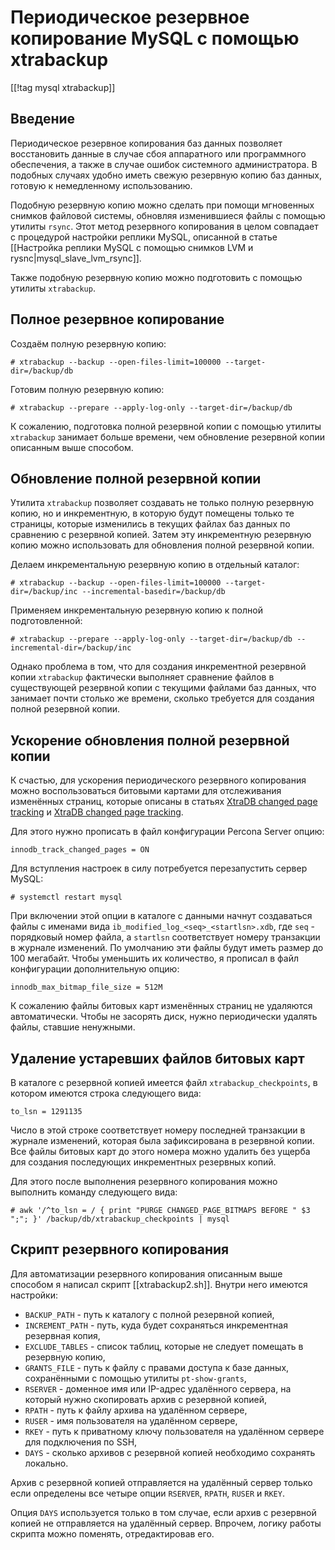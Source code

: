 Периодическое резервное копирование MySQL с помощью xtrabackup
==============================================================

[[!tag mysql xtrabackup]]

Введение
--------

Периодическое резервное копирования баз данных позволяет восстановить данные в случае сбоя аппаратного или программного обеспечения, а также в случае ошибок системного администратора. В подобных случаях удобно иметь свежую резервную копию баз данных, готовую к немедленному использованию.

Подобную резервную копию можно сделать при помощи мгновенных снимков файловой системы, обновляя изменившиеся файлы с помощью утилиты `rsync`. Этот метод резервного копирования в целом совпадает с процедурой настройки реплики MySQL, описанной в статье [[Настройка реплики MySQL с помощью снимков LVM и rysnc|mysql_slave_lvm_rsync]].

Также подобную резервную копию можно подготовить с помощью утилиты `xtrabackup`. 

Полное резервное копирование
----------------------------

Создаём полную резервную копию:

    # xtrabackup --backup --open-files-limit=100000 --target-dir=/backup/db

Готовим полную резервную копию:

    # xtrabackup --prepare --apply-log-only --target-dir=/backup/db

К сожалению, подготовка полной резервной копии с помощью утилиты `xtrabackup` занимает больше времени, чем обновление резервной копии описанным выше способом.

Обновление полной резервной копии
---------------------------------

Утилита `xtrabackup` позволяет создавать не только полную резервную копию, но и инкрементную, в которую будут помещены только те страницы, которые изменились в текущих файлах баз данных по сравнению с резервной копией. Затем эту инкрементную резервную копию можно использовать для обновления полной резервной копии.

Делаем инкрементальную резервную копию в отдельный каталог:

    # xtrabackup --backup --open-files-limit=100000 --target-dir=/backup/inc --incremental-basedir=/backup/db

Применяем инкрементальную резервную копию к полной подготовленной:

    # xtrabackup --prepare --apply-log-only --target-dir=/backup/db --incremental-dir=/backup/inc

Однако проблема в том, что для создания инкрементной резервной копии `xtrabackup` фактически выполняет сравнение файлов в существующей резервной копии с текущими файлами баз данных, что занимает почти столько же времени, сколько требуется для создания полной резервной копии.

Ускорение обновления полной резервной копии
-------------------------------------------

К счастью, для ускорения периодического резервного копирования можно воспользоваться битовыми картами для отслеживания изменённых страниц, которые описаны в статьях [XtraDB changed page tracking](https://www.percona.com/doc/percona-server/5.6/management/changed_page_tracking.html) и [XtraDB changed page tracking](https://docs.percona.com/percona-server/5.7/management/changed_page_tracking.html).

Для этого нужно прописать в файл конфигурации Percona Server опцию:

    innodb_track_changed_pages = ON

Для вступления настроек в силу потребуется перезапустить сервер MySQL:

    # systemctl restart mysql

При включении этой опции в каталоге с данными начнут создаваться файлы с именами вида `ib_modified_log_<seq>_<startlsn>.xdb`, где `seq` - порядковый номер файла, а `startlsn` соответствует номеру транзакции в журнале изменений. По умолчанию эти файлы будут иметь размер до 100 мегабайт. Чтобы уменьшить их количество, я прописал в файл конфигурации дополнительную опцию:

    innodb_max_bitmap_file_size = 512M

К сожалению файлы битовых карт изменённых страниц не удаляются автоматически. Чтобы не засорять диск, нужно периодически удалять файлы, ставшие ненужными.

Удаление устаревших файлов битовых карт
---------------------------------------

В каталоге с резервной копией имеется файл `xtrabackup_checkpoints`, в котором имеются строка следующего вида:

    to_lsn = 1291135

Число в этой строке соответствует номеру последней транзакции в журнале изменений, которая была зафиксирована в резервной копии. Все файлы битовых карт до этого номера можно удалить без ущерба для создания последующих инкрементных резервных копий.

Для этого после выполнения резервного копирования можно выполнить команду следующего вида:

    # awk '/^to_lsn = / { print "PURGE CHANGED_PAGE_BITMAPS BEFORE " $3 ";"; }' /backup/db/xtrabackup_checkpoints | mysql

Скрипт резервного копирования
-----------------------------

Для автоматизации резервного копирования описанным выше способом я написал скрипт [[xtrabackup2.sh]]. Внутри него имеются настройки:

* `BACKUP_PATH` - путь к каталогу с полной резервной копией,
* `INCREMENT_PATH` - путь, куда будет сохраняться инкрементная резервная копия,
* `EXCLUDE_TABLES` - список таблиц, которые не следует помещать в резервную копию,
* `GRANTS_FILE` - путь к файлу с правами доступа к базе данных, сохранёнными с помощью утилиты `pt-show-grants`,
* `RSERVER` - доменное имя или IP-адрес удалённого сервера, на который нужно скопировать архив с резервной копией,
* `RPATH` - путь к файлу архива на удалённом сервере,
* `RUSER` - имя пользователя на удалённом сервере,
* `RKEY` - путь к приватному ключу пользователя на удалённом сервере для подключения по SSH,
* `DAYS` - сколько архивов с резервной копией необходимо сохранять локально.

Архив с резервной копией отправляется на удалённый сервер только если определены все четыре опции `RSERVER`, `RPATH`, `RUSER` и `RKEY`.

Опция `DAYS` используется только в том случае, если архив с резервной копией не отправляется на удалённый сервер. Впрочем, логику работы скрипта можно поменять, отредактировав его.
